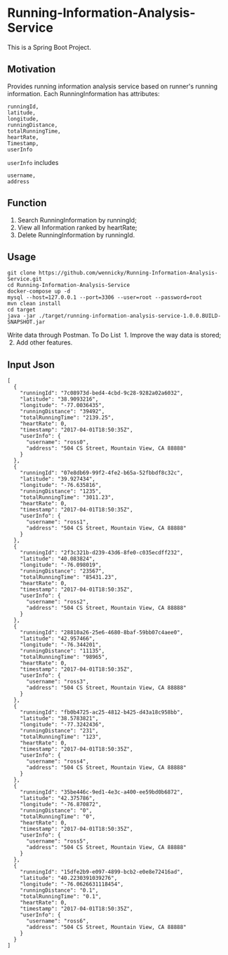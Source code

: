 # Running-Information-Analysis-Service

This is a Spring Boot Project.

## Motivation
Provides running information analysis service based on runner's running information. Each RunningInformation has attributes:
```
runningId,
latitude,
longitude,
runningDistance,
totalRunningTime,
heartRate,
Timestamp,
userInfo
```
`userInfo` includes 
```
username,
address
```
## Function
  1. Search RunningInformation by runningId;
  2. View all Information ranked by heartRate;
  3. Delete RunningInformation by runningId.
## Usage
```
git clone https://github.com/wennicky/Running-Information-Analysis-Service.git
cd Running-Information-Analysis-Service
docker-compose up -d
mysql --host=127.0.0.1 --port=3306 --user=root --password=root
mvn clean install
cd target
java -jar ./target/running-information-analysis-service-1.0.0.BUILD-SNAPSHOT.jar
```
Write data through Postman.
To Do List
  1. Improve the way data is stored;
  2. Add other features.
## Input Json
```
[
  {
    "runningId": "7c08973d-bed4-4cbd-9c28-9282a02a6032",
    "latitude": "38.9093216",
    "longitude": "-77.0036435",
    "runningDistance": "39492",
    "totalRunningTime": "2139.25",
    "heartRate": 0,
    "timestamp": "2017-04-01T18:50:35Z",
    "userInfo": {
      "username": "ross0",
      "address": "504 CS Street, Mountain View, CA 88888"
    }
  },
  {
    "runningId": "07e8db69-99f2-4fe2-b65a-52fbbdf8c32c",
    "latitude": "39.927434",
    "longitude": "-76.635816",
    "runningDistance": "1235",
    "totalRunningTime": "3011.23",
    "heartRate": 0,
    "timestamp": "2017-04-01T18:50:35Z",
    "userInfo": {
      "username": "ross1",
      "address": "504 CS Street, Mountain View, CA 88888"
    }
  },
  {
    "runningId": "2f3c321b-d239-43d6-8fe0-c035ecdff232",
    "latitude": "40.083824",
    "longitude": "-76.098019",
    "runningDistance": "23567",
    "totalRunningTime": "85431.23",
    "heartRate": 0,
    "timestamp": "2017-04-01T18:50:35Z",
    "userInfo": {
      "username": "ross2",
      "address": "504 CS Street, Mountain View, CA 88888"
    }
  },
  {
    "runningId": "28810a26-25e6-4680-8baf-59bb07c4aee0",
    "latitude": "42.957466",
    "longitude": "-76.344201",
    "runningDistance": "11135",
    "totalRunningTime": "98965",
    "heartRate": 0,
    "timestamp": "2017-04-01T18:50:35Z",
    "userInfo": {
      "username": "ross3",
      "address": "504 CS Street, Mountain View, CA 88888"
    }
  },
  {
    "runningId": "fb0b4725-ac25-4812-b425-d43a18c958bb",
    "latitude": "38.5783821",
    "longitude": "-77.3242436",
    "runningDistance": "231",
    "totalRunningTime": "123",
    "heartRate": 0,
    "timestamp": "2017-04-01T18:50:35Z",
    "userInfo": {
      "username": "ross4",
      "address": "504 CS Street, Mountain View, CA 88888"
    }
  },
  {
    "runningId": "35be446c-9ed1-4e3c-a400-ee59bd0b6872",
    "latitude": "42.375786",
    "longitude": "-76.870872",
    "runningDistance": "0",
    "totalRunningTime": "0",
    "heartRate": 0,
    "timestamp": "2017-04-01T18:50:35Z",
    "userInfo": {
      "username": "ross5",
      "address": "504 CS Street, Mountain View, CA 88888"
    }
  },
  {
    "runningId": "15dfe2b9-e097-4899-bcb2-e0e8e72416ad",
    "latitude": "40.2230391039276",
    "longitude": "-76.0626631118454",
    "runningDistance": "0.1",
    "totalRunningTime": "0.1",
    "heartRate": 0,
    "timestamp": "2017-04-01T18:50:35Z",
    "userInfo": {
      "username": "ross6",
      "address": "504 CS Street, Mountain View, CA 88888"
    }
  }
]
```
